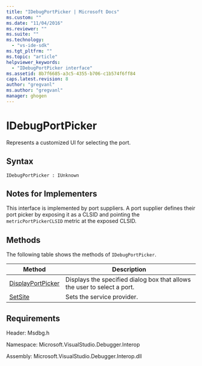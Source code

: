 ```yaml
---
title: "IDebugPortPicker | Microsoft Docs"
ms.custom: ""
ms.date: "11/04/2016"
ms.reviewer: ""
ms.suite: ""
ms.technology: 
  - "vs-ide-sdk"
ms.tgt_pltfrm: ""
ms.topic: "article"
helpviewer_keywords: 
  - "IDebugPortPicker interface"
ms.assetid: 8b7f6685-a3c5-4355-b706-c1b574f6ff84
caps.latest.revision: 8
author: "gregvanl"
ms.author: "gregvanl"
manager: ghogen
---
```

# IDebugPortPicker
Represents a customized UI for selecting the port.  
  
## Syntax  
  
```  
IDebugPortPicker : IUnknown  
```  
  
## Notes for Implementers  
 This interface is implemented by port suppliers. A port supplier defines their port picker by exposing it as a CLSID and pointing the `metricPortPickerCLSID` metric at the exposed CLSID.  
  
## Methods  
 The following table shows the methods of `IDebugPortPicker`.  
  
|Method|Description|  
|------------|-----------------|  
|[DisplayPortPicker](../../../extensibility/debugger/reference/idebugportpicker-displayportpicker.md)|Displays the specified dialog box that allows the user to select a port.|  
|[SetSite](../../../extensibility/debugger/reference/idebugportpicker-setsite.md)|Sets the service provider.|  
  
## Requirements  
 Header: Msdbg.h  
  
 Namespace: Microsoft.VisualStudio.Debugger.Interop  
  
 Assembly: Microsoft.VisualStudio.Debugger.Interop.dll